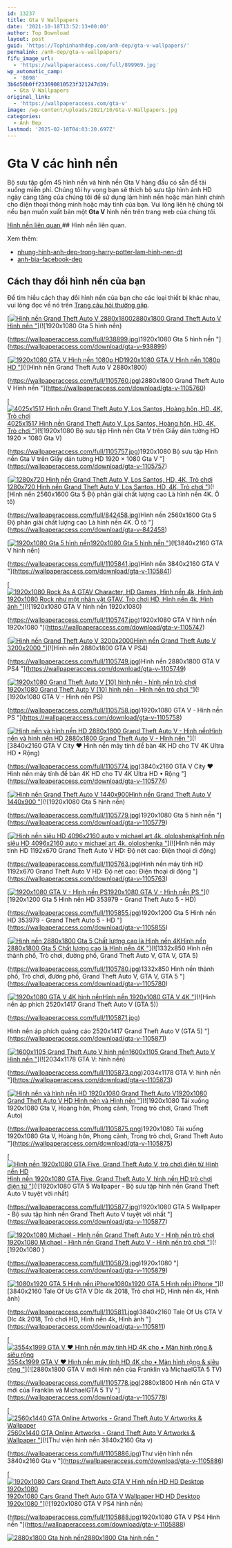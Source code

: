 ```yaml
---
id: 13237
title: Gta V Wallpapers
date: '2021-10-18T13:52:13+00:00'
author: Top Download
layout: post
guid: 'https://Tophinhanhdep.com/anh-dep/gta-v-wallpapers/'
permalink: /anh-dep/gta-v-wallpapers/
fifu_image_url:
  - 'https://wallpaperaccess.com/full/899969.jpg'
wp_automatic_camp:
  - '8098'
3b6d50b0ff233690810523f321247d39:
  - Gta V Wallpapers
original_link:
  - 'https://wallpaperaccess.com/gta-v'
image: /wp-content/uploads/2021/10/Gta-V-Wallpapers.jpg
categories:
  - Ảnh Đẹp
lastmod: '2025-02-18T04:03:20.697Z'
---
```

# Gta V các hình nền

Bộ sưu tập gồm 45 hình nền và hình nền Gta V hàng đầu có sẵn để tải xuống miễn phí. Chúng tôi hy vọng bạn sẽ thích bộ sưu tập hình ảnh HD ngày càng tăng của chúng tôi để sử dụng làm hình nền hoặc màn hình chính cho điện thoại thông minh hoặc máy tính của bạn. Vui lòng liên hệ chúng tôi nếu bạn muốn xuất bản một **Gta V** hình nền trên trang web của chúng tôi.

[Hình nền liên quan ](#related) ## Hình nền liên quan.

   
 Xem thêm:

   
- [nhung-hinh-anh-dep-trong-harry-potter-lam-hinh-nen-dt](https://tophinhanhdep.com/hinh-nen-dep/nhung-hinh-anh-dep-trong-harry-potter-lam-hinh-nen-dt/)
- [anh-bia-facebook-dep](https://tophinhanhdep.com/anh-bia/anh-bia-facebook-dep/)

## Cách thay đổi hình nền của bạn

Để tìm hiểu cách thay đổi hình nền của bạn cho các loại thiết bị khác nhau, vui lòng đọc về nó trên [Trang câu hỏi thường gặp](https://tophinhanhdep.com/faq/).

  
[[![Hình nền Grand Theft Auto V 2880x1800](https://wallpaperaccess.com/full/899969.jpg)2880x1800 Grand Theft Auto V Hình nền "](https://wallpaperaccess.com/download/gta-v-899969)](![1920x1080 Gta 5 hình nền)

(https://wallpaperaccess.com/full/938899.jpg)1920x1080 Gta 5 hình nền "](https://wallpaperaccess.com/download/gta-v-938899)

[[![1920x1080 GTA V Hình nền 1080p HD](https://wallpaperaccess.com/full/1105743.jpg)1920x1080 GTA V Hình nền 1080p HD "](https://wallpaperaccess.com/download/gta-v-1105743)](![Hình nền Grand Theft Auto V 2880x1800)

(https://wallpaperaccess.com/full/1105760.jpg)2880x1800 Grand Theft Auto V Hình nền "](https://wallpaperaccess.com/download/gta-v-1105760)

[[![4025x1517 Hình nền Grand Theft Auto V, Los Santos, Hoàng hôn, HD, 4K, Trò chơi](https://wallpaperaccess.com/full/707055.jpg)4025x1517 Hình nền Grand Theft Auto V, Los Santos, Hoàng hôn, HD, 4K, Trò chơi "](https://wallpaperaccess.com/download/gta-v-707055)](![1920x1080 Bộ sưu tập Hình nền Gta V trên Giấy dán tường HD 1920 × 1080 Gta V)

(https://wallpaperaccess.com/full/1105757.jpg)1920x1080 Bộ sưu tập Hình nền Gta V trên Giấy dán tường HD 1920 × 1080 Gta V "](https://wallpaperaccess.com/download/gta-v-1105757)

[[![1280x720 Hình nền Grand Theft Auto V, Los Santos, HD, 4K, Trò chơi](https://wallpaperaccess.com/full/1105772.jpg)1280x720 Hình nền Grand Theft Auto V, Los Santos, HD, 4K, Trò chơi "](https://wallpaperaccess.com/download/gta-v-1105772)](![Hình nền 2560x1600 Gta 5 Độ phân giải chất lượng cao Là hình nền 4K.  Ô tô)

(https://wallpaperaccess.com/full/842458.jpg)Hình nền 2560x1600 Gta 5 Độ phân giải chất lượng cao Là hình nền 4K. Ô tô "](https://wallpaperaccess.com/download/gta-v-842458)

[[![1920x1080 Gta 5 hình nền](https://wallpaperaccess.com/full/1105746.jpg)1920x1080 Gta 5 hình nền "](https://wallpaperaccess.com/download/gta-v-1105746)](![3840x2160 GTA V hình nền)

(https://wallpaperaccess.com/full/1105841.jpg)Hình nền 3840x2160 GTA V "](https://wallpaperaccess.com/download/gta-v-1105841)

[[![1920x1080 Rock As A GTAV Character, HD Games, Hình nền 4k, Hình ảnh](https://wallpaperaccess.com/full/1105748.jpg)1920x1080 Rock như một nhân vật GTAV, Trò chơi HD, Hình nền 4k, Hình ảnh "](https://wallpaperaccess.com/download/gta-v-1105748)](![1920x1080 GTA V hình nền 1920x1080)

(https://wallpaperaccess.com/full/1105747.jpg)1920x1080 GTA V hình nền 1920x1080 "](https://wallpaperaccess.com/download/gta-v-1105747)

[[![Hình nền Grand Theft Auto V 3200x2000](https://wallpaperaccess.com/full/1105776.jpg)Hình nền Grand Theft Auto V 3200x2000 "](https://wallpaperaccess.com/download/gta-v-1105776)](![Hình nền 2880x1800 GTA V PS4)

(https://wallpaperaccess.com/full/1105749.jpg)Hình nền 2880x1800 GTA V PS4 "](https://wallpaperaccess.com/download/gta-v-1105749)

[[![1920x1080 Grand Theft Auto V [10] hình nền - hình nền trò chơi](https://wallpaperaccess.com/full/1105846.jpg)1920x1080 Grand Theft Auto V \[10\] hình nền - Hình nền trò chơi "](https://wallpaperaccess.com/download/gta-v-1105846)](![1920x1080 GTA V - Hình nền PS)

(https://wallpaperaccess.com/full/1105758.jpg)1920x1080 GTA V - Hình nền PS "](https://wallpaperaccess.com/download/gta-v-1105758)

[[![Hình nền và hình nền HD 2880x1800 Grand Theft Auto V - Hình nền](https://wallpaperaccess.com/full/1105848.jpg)Hình nền và hình nền HD 2880x1800 Grand Theft Auto V - Hình nền "](https://wallpaperaccess.com/download/gta-v-1105848)](![3840x2160 GTA V City ❤ Hình nền máy tính để bàn 4K HD cho TV 4K Ultra HD • Rộng)

(https://wallpaperaccess.com/full/1105774.jpg)3840x2160 GTA V City ❤ Hình nền máy tính để bàn 4K HD cho TV 4K Ultra HD • Rộng "](https://wallpaperaccess.com/download/gta-v-1105774)

[[![Hình nền Grand Theft Auto V 1440x900](https://wallpaperaccess.com/full/1105851.jpg)Hình nền Grand Theft Auto V 1440x900 "](https://wallpaperaccess.com/download/gta-v-1105851)](![1920x1080 Gta 5 hình nền)

(https://wallpaperaccess.com/full/1105779.jpg)1920x1080 Gta 5 hình nền "](https://wallpaperaccess.com/download/gta-v-1105779)

[[![Hình nền siêu HD 4096x2160 auto v michael art 4k.  ololoshenka](https://wallpaperaccess.com/full/923634.jpg)Hình nền siêu HD 4096x2160 auto v michael art 4k. ololoshenka "](https://wallpaperaccess.com/download/gta-v-923634)](![Hình nền máy tính HD 1192x670 Grand Theft Auto V HD: Độ nét cao: Điện thoại di động)

(https://wallpaperaccess.com/full/1105763.jpg)Hình nền máy tính HD 1192x670 Grand Theft Auto V HD: Độ nét cao: Điện thoại di động "](https://wallpaperaccess.com/download/gta-v-1105763)

[[![1920x1080 GTA V - Hình nền PS](https://wallpaperaccess.com/full/1105854.jpg)1920x1080 GTA V - Hình nền PS "](https://wallpaperaccess.com/download/gta-v-1105854)](![1920x1200 Gta 5 Hình nền HD 353979 - Grand Theft Auto 5 - HD)

(https://wallpaperaccess.com/full/1105855.jpg)1920x1200 Gta 5 Hình nền HD 353979 - Grand Theft Auto 5 - HD "](https://wallpaperaccess.com/download/gta-v-1105855)

[[![Hình nền 2880x1800 Gta 5 Chất lượng cao là Hình nền 4K](https://wallpaperaccess.com/full/707094.jpg)Hình nền 2880x1800 Gta 5 Chất lượng cao là Hình nền 4K "](https://wallpaperaccess.com/download/gta-v-707094)](![1332x850 Hình nền thành phố, Trò chơi, đường phố, Grand Theft Auto V, GTA V, GTA 5)

(https://wallpaperaccess.com/full/1105780.jpg)1332x850 Hình nền thành phố, Trò chơi, đường phố, Grand Theft Auto V, GTA V, GTA 5 "](https://wallpaperaccess.com/download/gta-v-1105780)

[[![1920x1080 GTA V 4K hình nền](https://wallpaperaccess.com/full/1105870.jpg)Hình nền 1920x1080 GTA V 4K "](https://wallpaperaccess.com/download/gta-v-1105870)](![Hình nền áp phích 2520x1417 Grand Theft Auto V (GTA 5))

(https://wallpaperaccess.com/full/1105871.jpg)

Hình nền áp phích quảng cáo 2520x1417 Grand Theft Auto V (GTA 5) "](https://wallpaperaccess.com/download/gta-v-1105871)

[[![1600x1105 Grand Theft Auto V hình nền](https://wallpaperaccess.com/full/1105872.jpg)1600x1105 Grand Theft Auto V Hình nền "](https://wallpaperaccess.com/download/gta-v-1105872)](![2034x1178 GTA V: hình nền)

(https://wallpaperaccess.com/full/1105873.png)2034x1178 GTA V: hình nền "](https://wallpaperaccess.com/download/gta-v-1105873)

[[![Hình nền và hình nền HD 1920x1080 Grand Theft Auto V](https://wallpaperaccess.com/full/1105874.jpg)1920x1080 Grand Theft Auto V HD Hình nền và Hình nền "](https://wallpaperaccess.com/download/gta-v-1105874)](![1920x1080 Tải xuống 1920x1080 Gta V, Hoàng hôn, Phong cảnh, Trong trò chơi, Grand Theft Auto)

(https://wallpaperaccess.com/full/1105875.png)1920x1080 Tải xuống 1920x1080 Gta V, Hoàng hôn, Phong cảnh, Trong trò chơi, Grand Theft Auto "](https://wallpaperaccess.com/download/gta-v-1105875)

[[![Hình nền 1920x1080 GTA Five, Grand Theft Auto V, trò chơi điện tử Hình nền HD](https://wallpaperaccess.com/full/1105876.jpg)Hình nền 1920x1080 GTA Five, Grand Theft Auto V, hình nền HD trò chơi điện tử "](https://wallpaperaccess.com/download/gta-v-1105876)](![1920x1080 GTA 5 Wallpaper - Bộ sưu tập hình nền Grand Theft Auto V tuyệt vời nhất)

(https://wallpaperaccess.com/full/1105877.jpg)1920x1080 GTA 5 Wallpaper - Bộ sưu tập hình nền Grand Theft Auto V tuyệt vời nhất "](https://wallpaperaccess.com/download/gta-v-1105877)

[[![1920x1080 Michael - Hình nền Grand Theft Auto V - Hình nền trò chơi](https://wallpaperaccess.com/full/1105878.jpg)1920x1080 Michael - Hình nền Grand Theft Auto V - Hình nền trò chơi "](https://wallpaperaccess.com/download/gta-v-1105878)](![1920x1080 )

(https://wallpaperaccess.com/full/1105879.jpg)1920x1080 "](https://wallpaperaccess.com/download/gta-v-1105879)

[[![1080x1920 GTA 5 Hình nền iPhone](https://wallpaperaccess.com/full/1105755.jpg)1080x1920 GTA 5 Hình nền iPhone "](https://wallpaperaccess.com/download/gta-v-1105755)](![3840x2160 Tale Of Us GTA V Dlc 4k 2018, Trò chơi HD, Hình nền 4k, Hình ảnh)

(https://wallpaperaccess.com/full/1105811.jpg)3840x2160 Tale Of Us GTA V Dlc 4k 2018, Trò chơi HD, Hình nền 4k, Hình ảnh "](https://wallpaperaccess.com/download/gta-v-1105811)

[[![3554x1999 GTA V ❤ Hình nền máy tính HD 4K cho • Màn hình rộng & siêu rộng](https://wallpaperaccess.com/full/1105766.jpg)3554x1999 GTA V ❤ Hình nền máy tính HD 4K cho • Màn hình rộng &amp; siêu rộng "](https://wallpaperaccess.com/download/gta-v-1105766)](![2880x1800 GTA V mới Hình nền của Franklin và MichaelGTA 5 TV)

(https://wallpaperaccess.com/full/1105778.jpg)2880x1800 Hình nền GTA V mới của Franklin và MichaelGTA 5 TV "](https://wallpaperaccess.com/download/gta-v-1105778)

[[![2560x1440 GTA Online Artworks - Grand Theft Auto V Artworks & Wallpaper](https://wallpaperaccess.com/full/1105885.jpg)2560x1440 GTA Online Artworks - Grand Theft Auto V Artworks &amp; Wallpaper "](https://wallpaperaccess.com/download/gta-v-1105885)](![Thư viện hình nền 3840x2160 Gta v)

(https://wallpaperaccess.com/full/1105886.jpg)Thư viện hình nền 3840x2160 Gta v "](https://wallpaperaccess.com/download/gta-v-1105886)

[[![1920x1080 Cars Grand Theft Auto GTA V Hình nền HD HD Desktop 1920x1080](https://wallpaperaccess.com/full/1105887.jpg)1920x1080 Cars Grand Theft Auto GTA V Wallpaper HD HD Desktop 1920x1080 "](https://wallpaperaccess.com/download/gta-v-1105887)](![1920x1080 GTA V PS4 hình nền)

(https://wallpaperaccess.com/full/1105888.jpg)1920x1080 GTA V PS4 Hình nền "](https://wallpaperaccess.com/download/gta-v-1105888)

[![2880x1800 Gta hình nền](https://wallpaperaccess.com/full/1105890.jpg)2880x1800 Gta hình nền "](https://wallpaperaccess.com/download/gta-v-1105890)
